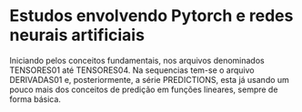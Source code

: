 # Estudos envolvendo Pytorch e redes neurais artificiais
Iniciando pelos conceitos fundamentais, nos arquivos denominados TENSORES01 até TENSORES04.
Na sequencias tem-se o arquivo DERIVADAS01 e, posteriormente, a série PREDICTIONS, esta já usando um pouco mais dos conceitos de predição em funções lineares, sempre de forma básica.
